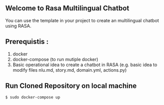 ## Welcome to Rasa Multilingual Chatbot
You can use the template in your project to create an multilingual chatbot using RASA.

## Prerequistis :
1. docker
2. docker-compose (to run mutiple docker)
3. Basic operational idea to create a chatbot in RASA (e.g. basic idea to modify files nlu.md, story.md, domain.yml, actions.py)

## Run Cloned Repository on local machine
```$ sudo docker-compose up ```
